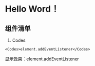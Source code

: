 # Hello Word！

## 组件清单

1. Codes

``` vue
<Codes>element.addEventListener</Codes>
```
显示效果：<Codes s b>element.addEventListener</Codes>
